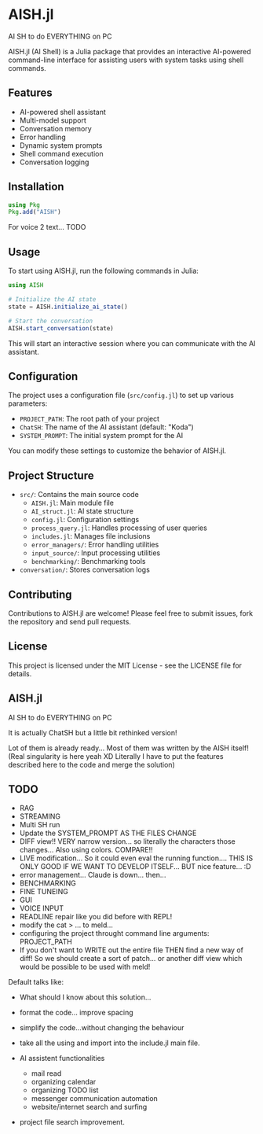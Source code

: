 
# AISH.jl

AI SH to do EVERYTHING on PC


AISH.jl (AI Shell) is a Julia package that provides an interactive AI-powered command-line interface for assisting users with system tasks using shell commands.

## Features

- AI-powered shell assistant
- Multi-model support
- Conversation memory
- Error handling
- Dynamic system prompts
- Shell command execution
- Conversation logging

## Installation

```julia
using Pkg
Pkg.add("AISH")
```

For voice 2 text... TODO
<!-- pip install pydub deepgram-sdk
https://github.com/jiaaro/pydub#getting-ffmpeg-set-up
apt-get install libav-tools libavcodec-extra
####    OR    #####
apt-get install ffmpeg libavcodec-extra -->

## Usage

To start using AISH.jl, run the following commands in Julia:

```julia
using AISH

# Initialize the AI state
state = AISH.initialize_ai_state()

# Start the conversation
AISH.start_conversation(state)
```

This will start an interactive session where you can communicate with the AI assistant.

## Configuration

The project uses a configuration file (`src/config.jl`) to set up various parameters:

- `PROJECT_PATH`: The root path of your project
- `ChatSH`: The name of the AI assistant (default: "Koda")
- `SYSTEM_PROMPT`: The initial system prompt for the AI

You can modify these settings to customize the behavior of AISH.jl.

## Project Structure

- `src/`: Contains the main source code
  - `AISH.jl`: Main module file
  - `AI_struct.jl`: AI state structure
  - `config.jl`: Configuration settings
  - `process_query.jl`: Handles processing of user queries
  - `includes.jl`: Manages file inclusions
  - `error_managers/`: Error handling utilities
  - `input_source/`: Input processing utilities
  - `benchmarking/`: Benchmarking tools
- `conversation/`: Stores conversation logs

## Contributing

Contributions to AISH.jl are welcome! Please feel free to submit issues, fork the repository and send pull requests.

## License

This project is licensed under the MIT License - see the LICENSE file for details.
## AISH.jl
AI SH to do EVERYTHING on PC


It is actually ChatSH but a little bit rethinked version!



Lot of them is already ready... Most of them was written by the AISH itself! (Real singularity is here yeah XD Literally I have to put the features described here to the code and merge the solution)
## TODO
- RAG
- STREAMING
- Multi SH run
- Update the SYSTEM_PROMPT AS THE FILES CHANGE
- DIFF view!! VERY narrow version... so literally the characters those changes... Also using colors. COMPARE!!
- LIVE modification... So it could even eval the running function.... THIS IS ONLY GOOD IF WE WANT TO DEVELOP ITSELF... BUT nice feature... :D
- error management... Claude is down... then...
- BENCHMARKING
- FINE TUNEING
- GUI
- VOICE INPUT
- READLINE repair like you did before with REPL!
- modify the cat > ... to meld...
- configuring the project throught command line arguments: PROJECT_PATH
- If you don't want to WRITE out the entire file THEN find a new way of diff! So we should create a sort of patch... or another diff view which would be possible to be used with meld!


Default talks like:
- What should I know about this solution... 
- format the code... improve spacing
- simplify the code...without changing the behaviour
- take all the using and import into the include.jl main file. 


- AI assistent functionalities
  - mail read
  - organizing calendar
  - organizing TODO list
  - messenger communication automation
  - website/internet search and surfing


- project file search improvement.



